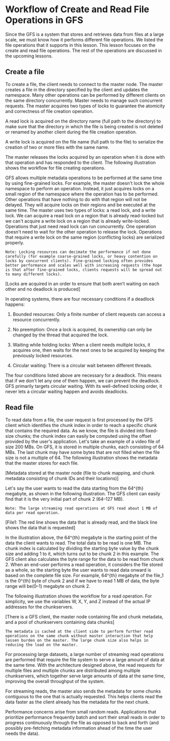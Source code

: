 # Workflow of Create and Read File Operations in GFS
Since the GFS is a system that stores and retrieves data from files at a large scale, we must know how it performs different file operations. We listed the file operations that it supports in this lesson. This lesson focuses on the create and read file operations. The rest of the operations are discussed in the upcoming lessons.


## Create a file
To create a file, the client needs to connect to the master node. The master creates a file in the directory specified by the client and updates the namespace. Many other operations can be performed by different clients on the same directory concurrently. Master needs to manage such concurrent requests. The master acquires two types of locks to guarantee the atomicity and correctness of file creation operation.

A read lock is acquired on the directory name (full path to the directory) to make sure that the directory in which the file is being created is not deleted or renamed by another client during the file creation operation.

A write lock is acquired on the file name (full path to the file) to serialize the creation of two or more files with the same name.

The master releases the locks acquired by an operation when it is done with that operation and has responded to the client. The following illustration shows the workflow for file creating operations.

GFS allows multiple metadata operations to be performed at the same time by using fine-grained locks. For example, the master doesn't lock the whole namespace to perform an operation. Instead, it just acquires locks on a small region of the namespace where the operation has to be performed. Other operations that have nothing to do with that region will not be delayed. They will acquire locks on their regions and be executed at the same time. The master uses two types of locks: a read lock, and a write lock. We can acquire a read lock on a region that is already read-locked but we can't acquire a write lock on a region that is already write-locked. Operations that just need read lock can run concurrently. One operation doesn't need to wait for the other operation to release the lock. Operations that require a write lock on the same region (conflicting locks) are serialized properly.
```
Note: Locking resources can decimate the performance if not done carefully (for example coarse-grained locks, or heavy contention on locks by concurrent clients). Fine-grained locking often provides better performance and scales well with increasing requests (the hope is that after fine-grained locks, clients requests will be spread out to many different locks).

```

[Locks are acquired in an order to ensure that both aren’t waiting on each other and no deadlock is produced]


In operating systems, there are four necessary conditions if a deadlock happens:

1. Bounded resources: Only a finite number of client requests can access a resource concurrently.

2. No preemption: Once a lock is acquired, its ownership can only be changed by the thread that acquired the lock.

3. Waiting while holding locks: When a client needs multiple locks, it acquires one, then waits for the next ones to be acquired by keeping the previously locked resources.

4. Circular waiting: There is a circular wait between different threads.

The four conditions listed above are necessary for a deadlock. This means that if we don't let any one of them happen, we can prevent the deadlock. GFS primarily targets circular waiting. With its well-defined locking order, it never lets a circular waiting happen and avoids deadlocks.
## Read file
To read data from a file, the user request is first processed by the GFS client which identifies the chunk index in order to reach a specific chunk that contains the required data. As we know, the file is divided into fixed-size chunks; the chunk index can easily be computed using the offset provided by the user's application. Let's take an example of a video file of size 200 MBs. On GFS, it is stored in multiple chunks, each consisting of 64 MBs. The last chunk may have some bytes that are not filled when the file size is not a multiple of 64. The following illustration shows the metadata that the master stores for each file.

[Metadata stored at the master node (file to chunk mapping, and chunk metadata consisting of chunk IDs and their locations)]

Let's say the user wants to read the data starting from the 64^{th} megabyte, as shown in the following illustration. The GFS client can easily find that it is the very initial part of chunk 2 (64–127 MB).
```
Note: The large streaming read operations at GFS read about 1 MB of data per read operation.
```

[File1: The red line shows the data that is already read, and the black line shows the data that is requested]

In the illustration above, the 64^{th} megabyte is the starting point of the data the client wants to read. The total data to be read is one MB. The chunk index is calculated by dividing the starting byte value by the chunk size and adding 1 to it, which turns out to be chunk 2 in this example. The GFS client also calculates the byte range for the data to be read from chunk 2. When an end-user performs a read operation, it considers the file stored as a whole, so the starting byte the user wants to read data onward is based on the complete file size. For example, 64^{th} megabyte of the file_1 is the 0^{th} byte of chunk 2 and if we have to read 1 MB of data, the byte range will be(0–1) megabyte on chunk 2.

The following illustration shows the workflow for a read operation. For simplicity, we use the variables W, X, Y, and Z instead of the actual IP addresses for the chunkservers.

[There is a GFS client, the master node containing file and chunk metadata, and a pool of chunkservers containing data chunks]

```
The metadata is cached at the client side to perform further read operations on the same chunk without master interaction that help lessen burden on the master. The large chunk size also helps in reducing the load on the master.
```
For processing large datasets, a large number of streaming read operations are performed that require the file system to serve a large amount of data at the same time. With the architecture designed above, the read requests for multiple files and multiple chunks are distributed among multiple chunkservers, which together serve large amounts of data at the same time, improving the overall throughput of the system.

For streaming reads, the master also sends the metadata for some chunks contiguous to the one that is actually requested. This helps clients read the data faster as the client already has the metadata for the next chunk.

Performance concerns arise from small random reads. Applications that prioritize performance frequently batch and sort their small reads in order to progress continuously through the file as opposed to back and forth (and possibly pre-fetching metadata information ahead of the time the user needs the data).
